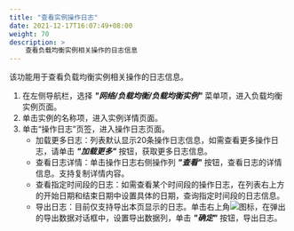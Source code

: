 ```yaml
---
title: "查看实例操作日志"
date: 2021-12-17T16:07:49+08:00
weight: 70
description: >
    查看负载均衡实例相关操作的日志信息
---
```


该功能用于查看负载均衡实例相关操作的日志信息。

1. 在左侧导航栏，选择 **_"网络/负载均衡/负载均衡实例"_** 菜单项，进入负载均衡实例页面。
2. 单击实例的名称项，进入实例详情页面。
2. 单击“操作日志”页签，进入操作日志页面。
    - 加载更多日志：列表默认显示20条操作日志信息，如需查看更多操作日志，请单击 **_"加载更多"_** 按钮，获取更多日志信息。
    - 查看日志详情：单击操作日志右侧操作列 **_"查看"_** 按钮，查看日志的详情信息。支持复制详情内容。
    - 查看指定时间段的日志：如需查看某个时间段的操作日志，在列表右上方的开始日期和结束日期中设置具体的日期，查询指定时间段的日志信息。
    - 导出日志：目前仅支持导出本页显示的日志。单击右上角![](../../../../images/download.png)图标，在弹出的导出数据对话框中，设置导出数据列，单击 **_"确定"_** 按钮，导出日志。